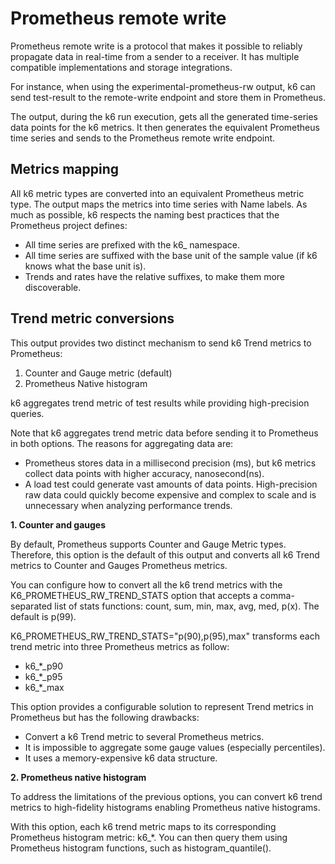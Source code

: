 # Prometheus remote write

Prometheus remote write is a protocol that makes it possible to reliably propagate data in real-time from a sender to a receiver. It has multiple compatible implementations and storage integrations.

For instance, when using the experimental-prometheus-rw output, k6 can send test-result to the remote-write endpoint and store them in Prometheus.

The output, during the k6 run execution, gets all the generated time-series data points for the k6 metrics. It then generates the equivalent Prometheus time series and sends to the Prometheus remote write endpoint.

## Metrics mapping

All k6 metric types are converted into an equivalent Prometheus metric type. The output maps the metrics into time series with Name labels. As much as possible, k6 respects the naming best practices that the Prometheus project defines:

- All time series are prefixed with the k6_ namespace.
- All time series are suffixed with the base unit of the sample value (if k6 knows what the base unit is).
- Trends and rates have the relative suffixes, to make them more discoverable.

## Trend metric conversions

This output provides two distinct mechanism to send k6 Trend metrics to Prometheus:

1. Counter and Gauge metric (default)
2. Prometheus Native histogram

k6 aggregates trend metric of test results while providing high-precision queries.

Note that k6 aggregates trend metric data before sending it to Prometheus in both options. The reasons for aggregating data are:

- Prometheus stores data in a millisecond precision (ms), but k6 metrics collect data points with higher accuracy, nanosecond(ns).
- A load test could generate vast amounts of data points. High-precision raw data could quickly become expensive and complex to scale and is unnecessary when analyzing performance trends.

**1. Counter and gauges**

By default, Prometheus supports Counter and Gauge Metric types. Therefore, this option is the default of this output and converts all k6 Trend metrics to Counter and Gauges Prometheus metrics.

You can configure how to convert all the k6 trend metrics with the K6_PROMETHEUS_RW_TREND_STATS option that  accepts a comma-separated list of stats functions: count, sum, min, max, avg, med, p(x). The default is p(99).

K6_PROMETHEUS_RW_TREND_STATS="p(90),p(95),max" transforms each trend metric into three Prometheus metrics as follow:

- k6_*_p90
- k6_*_p95
- k6_*_max

This option provides a configurable solution to  represent Trend metrics in Prometheus but has the following drawbacks:

- Convert a k6 Trend metric to several Prometheus metrics.
- It is impossible to aggregate some gauge values (especially percentiles).
- It uses a memory-expensive k6 data structure.

**2. Prometheus native histogram**

To address the limitations of the previous options, you can convert k6 trend metrics to high-fidelity histograms enabling Prometheus native histograms.

With this option, each k6 trend metric maps to its corresponding Prometheus histogram metric: k6_*. You can then query them using Prometheus histogram functions, such as histogram_quantile().

